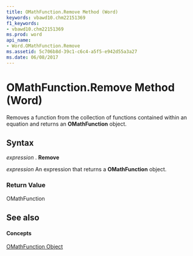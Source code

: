 ```yaml
---
title: OMathFunction.Remove Method (Word)
keywords: vbawd10.chm22151369
f1_keywords:
- vbawd10.chm22151369
ms.prod: word
api_name:
- Word.OMathFunction.Remove
ms.assetid: 5c706b8d-39c1-c6c4-a5f5-e942d55a3a27
ms.date: 06/08/2017
---
```



# OMathFunction.Remove Method (Word)

Removes a function from the collection of functions contained within an equation and returns an **OMathFunction** object.


## Syntax

 _expression_ . **Remove**

 _expression_ An expression that returns a **OMathFunction** object.


### Return Value

OMathFunction


## See also


#### Concepts


[OMathFunction Object](omathfunction-object-word.md)

